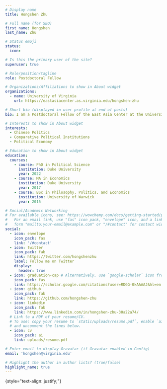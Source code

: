 ```yaml
---
# Display name
title: Hongshen Zhu

# Full name (for SEO)
first_name: Hongshen
last_name: Zhu

# Status emoji
status:
  icon: 

# Is this the primary user of the site?
superuser: true

# Role/position/tagline
role: Postdoctoral Fellow

# Organizations/Affiliations to show in About widget
organizations:
  - name: University of Virginia
    url: https://eastasiacenter.as.virginia.edu/hongshen-zhu

# Short bio (displayed in user profile at end of posts)
bio: I am a Postdoctoral Fellow of the East Asia Center at the University of Virginia. I am previously a postdoctoral fellow at the Center for the Study of Contemporary China at the University of Pennsylvania. I obtained a Ph.D. in Political Science at Duke University. I am interested in Chinese bureaucracy and governance, authoritarian politics, and comparative political economy.

# Interests to show in About widget
interests:
  - Chinese Politics
  - Comparative Political Institutions
  - Political Economy

# Education to show in About widget
education:
  courses:
    - course: PhD in Political Science
      institution: Duke University
      year: 2022
    - course: MA in Economics
      institution: Duke University
      year: 2017
    - course: BSc in Philosophy, Politics, and Economics
      institution: University of Warwick
      year: 2015

# Social/Academic Networking
# For available icons, see: https://wowchemy.com/docs/getting-started/page-builder/#icons
#   For an email link, use "fas" icon pack, "envelope" icon, and a link in the
#   form "mailto:your-email@example.com" or "/#contact" for contact widget.
social:
  - icon: envelope
    icon_pack: fas
    link: '/#contact'
  - icon: twitter
    icon_pack: fab
    link: https://twitter.com/hongshenzhu
    label: Follow me on Twitter
    display:
      header: true
  - icon: graduation-cap # Alternatively, use `google-scholar` icon from `ai` icon pack
    icon_pack: fas
    link: https://scholar.google.com/citations?user=RDGG-0kAAAAJ&hl=en
  - icon: github
    icon_pack: fab
    link: https://github.com/hongshen-zhu
  - icon: linkedin
    icon_pack: fab
    link: https://www.linkedin.com/in/hongshen-zhu-30a22a74/
  # Link to a PDF of your resume/CV.
  # To use: copy your resume to `static/uploads/resume.pdf`, enable `ai` icons in `params.yaml`,
  # and uncomment the lines below.
  - icon: cv
    icon_pack: ai
    link: uploads/resume.pdf

# Enter email to display Gravatar (if Gravatar enabled in Config)
email: 'hongshen@virginia.edu'

# Highlight the author in author lists? (true/false)
highlight_name: true
---
```


{style="text-align: justify;"}
